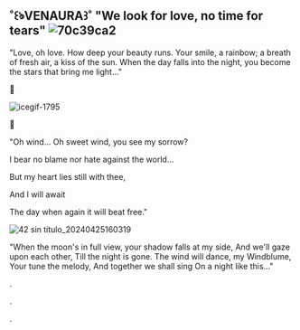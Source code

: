˚꒰ঌVENAURA꒱˚ "We look for love, no time for tears" ![70c39ca2](https://github.com/ventiswindblume/ventiswindblume/assets/165987285/8da59ec4-c989-4ebf-9b3f-c8346b94c5b7)
-




                                                                                     
"Love, oh love. How deep your beauty runs. Your smile, a rainbow; a breath of fresh air, a kiss of the sun. When the day falls into the night, you become the stars that bring me light..."

🌼


   ![icegif-1795](https://github.com/ventiswindblume/ventiswindblume/assets/165987285/62352c5f-7909-4209-a5a5-d9929d58dda8)

🌷

"Oh wind... Oh sweet wind, you see my sorrow?

I bear no blame nor hate against the world...

But my heart lies still with thee,

And I will await

The day when again it will beat free."




                                         
 ![42 sin título_20240425160319](https://github.com/ventiswindblume/ventiswindblume/assets/165987285/2fb520e3-d91e-40a5-b7c8-a6d3aa482a72)

"When the moon's in full view, your shadow falls at my side, And we'll gaze upon each other, Till the night is gone. The wind will dance, my Windblume, Your tune the melody, And together we shall sing On a night like this..."

.

.

.
